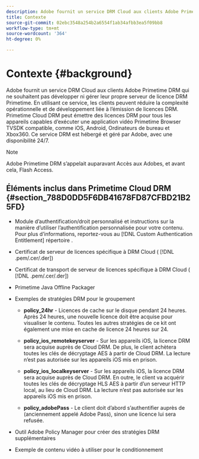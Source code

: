 ```yaml
---
description: Adobe fournit un service DRM Cloud aux clients Adobe Primetime DRM qui ne souhaitent pas développer ni gérer leur propre serveur de licence DRM Primetime. En utilisant ce service, les clients peuvent réduire la complexité opérationnelle et de développement liée à l’émission de licences DRM. Primetime Cloud DRM peut émettre des licences DRM pour tous les appareils capables d’exécuter une application vidéo Primetime Browser TVSDK compatible, comme iOS, Android, Ordinateurs de bureau et Xbox360. Ce service DRM est hébergé et géré par Adobe, avec une disponibilité 24/7.
title: Contexte
source-git-commit: 02ebc3548a254b2a6554f1ab34afbb3ea5f09bb8
workflow-type: tm+mt
source-wordcount: '364'
ht-degree: 0%

---
```


# Contexte {#background}

Adobe fournit un service DRM Cloud aux clients Adobe Primetime DRM qui ne souhaitent pas développer ni gérer leur propre serveur de licence DRM Primetime. En utilisant ce service, les clients peuvent réduire la complexité opérationnelle et de développement liée à l’émission de licences DRM. Primetime Cloud DRM peut émettre des licences DRM pour tous les appareils capables d’exécuter une application vidéo Primetime Browser TVSDK compatible, comme iOS, Android, Ordinateurs de bureau et Xbox360. Ce service DRM est hébergé et géré par Adobe, avec une disponibilité 24/7.

>[!NOTE]
>
>Adobe Primetime DRM s’appelait auparavant Accès aux Adobes, et avant cela, Flash Access.

## Éléments inclus dans Primetime Cloud DRM {#section_788D0DD5F6DB41678FD87CFBD21B25FD}

* Module d’authentification/droit personnalisé et instructions sur la manière d’utiliser l’authentification personnalisée pour votre contenu. Pour plus d’informations, reportez-vous au [!DNL Custom Authentication Entitlement] répertoire .
* Certificat de serveur de licences spécifique à DRM Cloud ( [!DNL .pem/.cer/.der])

* Certificat de transport de serveur de licences spécifique à DRM Cloud ( [!DNL .pem/.cer/.der])

* Primetime Java Offline Packager
* Exemples de stratégies DRM pour le groupement

   * **policy_24hr** - Licences de cache sur le disque pendant 24 heures. Après 24 heures, une nouvelle licence doit être acquise pour visualiser le contenu. Toutes les autres stratégies de ce kit ont également une mise en cache de licence 24 heures sur 24.
   * **policy_ios_remotekeyserver** - Sur les appareils iOS, la licence DRM sera acquise auprès de Cloud DRM. De plus, le client achètera toutes les clés de décryptage AES à partir de Cloud DRM. La lecture n’est pas autorisée sur les appareils iOS mis en prison.

   * **policy_ios_localkeyserver** - Sur les appareils iOS, la licence DRM sera acquise auprès de Cloud DRM. En outre, le client va acquérir toutes les clés de décryptage HLS AES à partir d’un serveur HTTP local, au lieu de Cloud DRM. La lecture n’est pas autorisée sur les appareils iOS mis en prison.

   * **policy_adobePass** - Le client doit d’abord s’authentifier auprès de (anciennement appelé Adobe Pass), sinon une licence lui sera refusée.

* Outil Adobe Policy Manager pour créer des stratégies DRM supplémentaires
* Exemple de contenu vidéo à utiliser pour le conditionnement
